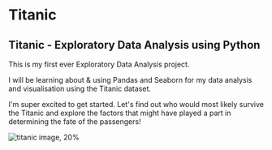 # Titanic  
## Titanic - Exploratory Data Analysis using Python  

This is my first ever Exploratory Data Analysis project.   

I will be learning about & using Pandas and Seaborn for my data analysis and visualisation using the Titanic dataset.  

I'm super excited to get started. Let's find out who would most likely survive the Titanic and explore the factors that might have played a part in determining the fate of the passengers!  

![titanic image, 20%](https://www.bestcoloringpagesforkids.com/wp-content/uploads/2013/07/Titanic-Coloring-Page.gif)
